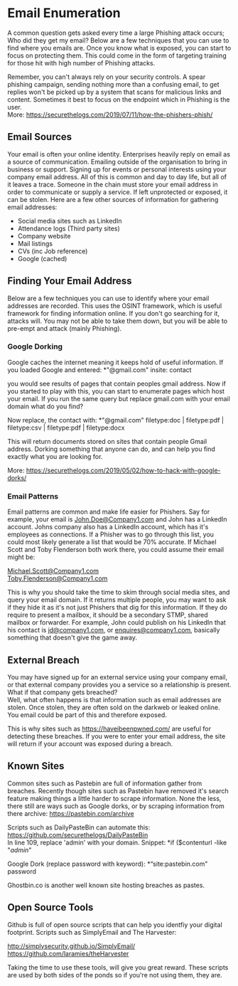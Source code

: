# Email Enumeration

A common question gets asked every time a large Phishing attack occurs; Who did they get my email? 
Below are a few techniques that you can use to find where you emails are. Once you know what is exposed, you can start to focus on protecting them.
This could come in the form of targeting training for those hit with high number of Phishing attacks. 

Remember, you can't always rely on your security controls. A spear phishing campaign, sending nothing more than a confusing email, to get replies won't be picked up by a system that scans for malicious links and content. Sometimes it best to focus on the endpoint which in Phishing is the user.   
More: https://securethelogs.com/2019/07/11/how-the-phishers-phish/


## Email Sources
Your email is often your online identity. Enterprises heavily reply on email as a source of communication. 
Emailing outside of the organisation to bring in business or support. Signing up for events or personal interests using your company email address. 
All of this is common and day to day life, but all of it leaves a trace. Someone in the chain must store your email address in order to communicate or supply a service. If left unprotected or exposed, it can be stolen. 
Here are a few other sources of information for gathering email addresses: 

- Social media sites such as LinkedIn
- Attendance logs (Third party sites)
- Company website
- Mail listings
- CVs (inc Job reference)
- Google (cached)


## Finding Your Email Address
Below are a few techniques you can use to identify where your email addresses are recorded. This uses the OSINT framework, which is useful framework for finding information online.
If you don't go searching for it, attacks will. You may not be able to take them down, but you will be able to pre-empt and attack (mainly Phishing).


### Google Dorking
Google caches the internet meaning it keeps hold of useful information. If you loaded Google and entered: *"@gmail.com" insite: contact

you would see results of pages that contain peoples gmail address. Now if you started to play with this, you can start to enumerate pages which host your email. If you run the same query but replace gmail.com with your email domain what do you find? 

Now replace, the contact with: *"@gmail.com" filetype:doc | filetype:pdf | filetype:csv | filetype:pdf | filetype:docx  

This will return documents stored on sites that contain people Gmail address. Dorking something that anyone can do, and can help you find exactly what you are looking for. 

More: https://securethelogs.com/2019/05/02/how-to-hack-with-google-dorks/



### Email Patterns
Email patterns are common and make life easier for Phishers. Say for example, your email is John.Doe@Company1.com and John has a LinkedIn account. Johns company also has a LinkedIn account, which has it's employees as connections. If a Phisher was to go through this list, you could most likely generate a list that would be 70% accurate. If Michael Scott and Toby Flenderson both work there, you could assume their email might be: 

Michael.Scott@Company1.com   
Toby.Flenderson@Company1.com   

This is why you should take the time to skim through social media sites, and query your email domain. If it returns multiple people, you may want to ask if they hide it as it's not just Phishers that dig for this information. If they do require to present a mailbox, it should be a secondary STMP, shared mailbox or forwarder. For example, John could publish on his LinkedIn that his contact is jd@company1.com, or enquires@company1.com, basically something that doesn't give the game away. 


## External Breach
You may have signed up for an external service using your company email, or that external company provides you a service so a relationship is present. What if that company gets breached?  
Well, what often happens is that information such as email addresses are stolen. Once stolen, they are often sold on the darkweb or leaked online. You email could be part of this and therefore exposed. 

This is why sites such as https://haveibeenpwned.com/ are useful for detecting these breaches. If you were to enter your email address, the site will return if your account was exposed during a breach. 


## Known Sites
Common sites such as Pastebin are full of information gather from breaches. Recently though sites such as Pastebin have removed it's search feature making things a little harder to scrape information. None the less, there still are ways such as Google dorks, or by scraping information from there archive: https://pastebin.com/archive 

Scripts such as DailyPasteBin can automate this:  https://github.com/securethelogs/DailyPasteBin  
In line 109, replace 'admin' with your domain. Snippet: *if ($contenturl -like "*admin*"

Google Dork (replace password with keyword): *“site:pastebin.com" password

Ghostbin.co is another well known site hosting breaches as pastes. 


## Open Source Tools
Github is full of open source scripts that can help you identfiy your digital footprint. Scripts such as SimplyEmail and The Harvester:

http://simplysecurity.github.io/SimplyEmail/  
https://github.com/laramies/theHarvester

Taking the time to use these tools, will give you great reward. These scripts are used by both sides of the ponds so if you're not using them, they are. 








